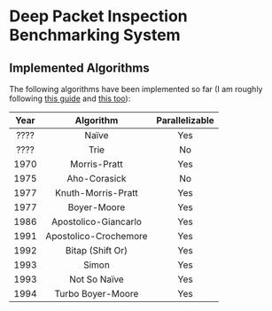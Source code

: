 # Deep Packet Inspection Benchmarking System

## Implemented Algorithms
The following algorithms have been implemented so far (I am roughly following 
[this guide](http://www-igm.univ-mlv.fr/~lecroq/string/index.html) 
and [this too](http://www.dmi.unict.it/~faro/smart/algorithms.php)):

| Year |       Algorithm       | Parallelizable |
|:----:|:---------------------:|:--------------:|
| ???? |         Naïve         |       Yes      |
| ???? |          Trie         |       No       |
| 1970 |      Morris-Pratt     |       Yes      |
| 1975 |      Aho-Corasick     |       No       |
| 1977 |   Knuth-Morris-Pratt  |       Yes      |
| 1977 |      Boyer-Moore      |       Yes      |
| 1986 |  Apostolico-Giancarlo |       Yes      |
| 1991 | Apostolico-Crochemore |       Yes      |
| 1992 |    Bitap (Shift Or)   |       Yes      |
| 1993 |         Simon         |       Yes      |
| 1993 |      Not So Naïve     |       Yes      |
| 1994 |   Turbo Boyer-Moore   |       Yes      |

